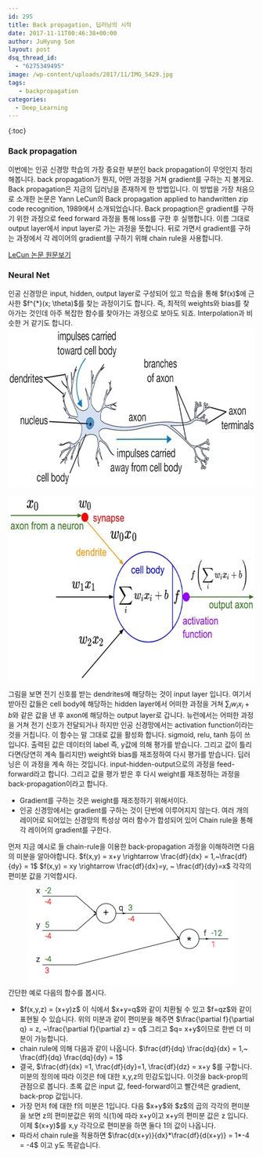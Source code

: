 ```yaml
---
id: 295
title: Back propagation, 딥러닝의 시작
date: 2017-11-11T00:46:38+00:00
author: JuHyung Son
layout: post
dsq_thread_id:
  - "6275349495"
image: /wp-content/uploads/2017/11/IMG_5429.jpg
tags:
   - backpropagation
categories:
  - Deep_Learning
---
```

{:toc}
<h3>Back propagation</h3>
이번에는 인공 신경망 학습의 가장 중요한 부분인 back propagation이 무엇인지 정리해봅니다. back propagation가 뭔지, 어떤 과정을 거쳐 gradient를 구하는 지 볼게요. Back propagation은 지금의 딥러닝을 존재하게 한 방법입니다. 이 방법을 가장 처음으로 소개한 논문은 Yann LeCun의 Back propagation applied to handwritten zip code recognition, 1989에서 소개되었습니다. Back propagtion은 gradient를 구하기 위한 과정으로 feed forward 과정을 통해 loss를 구한 후 실행합니다. 이름 그대로 output layer에서 input layer로 가는 과정을 뜻합니다. 뒤로 가면서 gradient를 구하는 과정에서 각 레이어의 gradient를 구하기 위해 chain rule을 사용합니다.

<a href="http://www.mitpressjournals.org/doi/abs/10.1162/neco.1989.1.4.541">LeCun 논문 원문보기</a>

<h3>Neural Net</h3>
인공 신경망은 input, hidden, output layer로 구성되어 있고 학습을 통해 $f(x)$에 근사한 $f^{*}(x; \theta)$를 찾는 과정이기도 합니다. 즉, 최적의 weights와 bias를 찾아가는 것인데 아주 복잡한 함수를 찾아가는 과정으로 보아도 되죠. Interpolation과 비슷한 거 같기도 합니다.
<div align='center'>
<img src="../wp-content/uploads/2017/11/neuron.png" alt="" width="758" height="324" /> <img class="wp-image-298 size-full aligncenter" src="../wp-content/uploads/2017/11/neuron_model.jpg" alt="" width="659" height="376" />
</div>

그림을 보면 전기 신호를 받는 dendrites에 해당하는 것이 input layer 입니다. 여기서 받아진 값들은 cell body에 해당하는 hidden layer에서 어떠한 과정을 거쳐 $\sum_{i}w_i x_i +b$와 같은 값을 낸 후 axon에 해당하는 output layer로 갑니다. 뉴런에서는 어떠한 과정을 거쳐 전기 신호가 전달되거나 하지만 인공 신경망에서는 activation function이라는 것을 거칩니다. 이 함수는 말 그대로 값을 활성화 합니다. sigmoid, relu, tanh 등이 쓰입니다. 출력된 값은 데이터의 label 즉, y값에 의해 평가를 받습니다. 그리고 값이 틀리다면(당연히 계속 틀리지만) weight와 bias를 재조정하여 다시 평가를 받습니다. 딥러닝은 이 과정을 계속 하는 것입니다. input-hidden-output으로의 과정을 feed-forward라고 합니다. 그리고 값을 평가 받은 후 다시 weight를 재조정하는 과정을 back-propagation이라고 합니다.
<ul>
 	<li>Gradient를 구하는 것은 weight를 재조정하기 위해서이다. </li>
 	<li>인공 신경망에서는 gradient를 구하는 것이 단번에 이루어지지 않는다. 여러 개의 레이어로 되어있는 신경망의 특성상 여러 함수가 합성되어 있어 Chain rule을 통해 각 레이어의 gradient를 구한다.</li>
</ul>
먼저 지금 예시로 들 chain-rule을 이용한 back-propagation 과정을 이해하려면 다음의 미분을 알아야합니다. $f(x,y) = x+y \rightarrow \frac{df}{dx} = 1,~\frac{df}{dy} = 1$ $f(x,y) = xy \rightarrow \frac{df}{dx}=y, ~ \frac{df}{dy}=x$ 각각의 편미분 값을 기억합시다.

<div align='center'>
<img src="/wp-content/uploads/2017/11/backprop.png" alt="" width="423" height="215" />
</div>
간단한 예로 다음의 함수를 봅시다.</div>
<ul>
 	<li>$f(x,y,z) = (x+y)z$ 이 식에서 $x+y=q$와 같이 치환될 수 있고 $f=qz$와 같이 표현될 수 있습니다. 위의 미분과 같이 편미분을 해주면 $\frac{\partial f}{\partial q} = z, ~\frac{\partial f}{\partial z} = q$ 그리고 $q= x+y$이므로 한번 더 미분이 가능합니다.</li>
 	<li>chain rule에 의해 다음과 같이 나옵니다. $\frac{df}{dq} \frac{dq}{dx} = 1,~ \frac{df}{dq} \frac{dq}{dy} = 1$</li>
 	<li>결국, $\frac{df}{dx} =1, \frac{df}{dy}=1, \frac{df}{dz} = x+y $를 구합니다. 미분의 정의에 따라 이것은 f에 대한 x,y,z의 민감도입니다. 이것을 back-prop의 관점으로 봅니다. 초록 값은 input 값, feed-forward이고 빨간색은 gradient, back-prop 값입니다.</li>
 	<li>가장 먼저 f에 대한 f의 미분은 1입니다. 다음 $x+y$와 $z$의 곱의 각각의 편미분을 보면 z의 편미분값은 위의 식(1)에 따라 x+y이고 x+y의 편미분 값은 z 입니다. 이제 $(x+y)$를 x,y 각각으로 편미분을 하면 둘다 1의 값이 나옵니다.</li>
 	<li>따라서 chain rule을 적용하면 $\frac{d(x+y)}{dx}*\frac{df}{d(x+y)} = 1*-4 = -4$ 이고 y도 똑같습니다.</li>
</ul>
